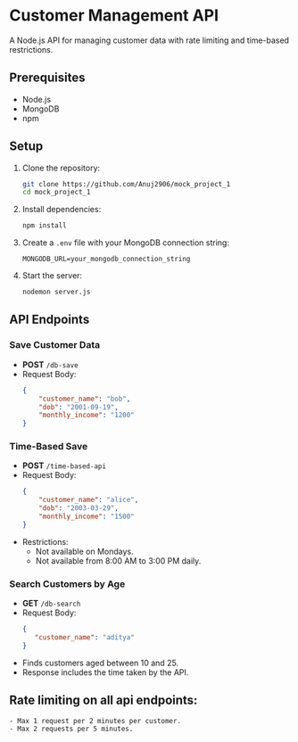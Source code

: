 # Customer Management API

A Node.js API for managing customer data with rate limiting and time-based restrictions.

## Prerequisites

- Node.js
- MongoDB
- npm

## Setup

1. Clone the repository:
    ```sh
    git clone https://github.com/Anuj2906/mock_project_1
    cd mock_project_1
    ```

2. Install dependencies:
    ```sh
    npm install
    ```

3. Create a `.env` file with your MongoDB connection string:
    ```
    MONGODB_URL=your_mongodb_connection_string
    ```

4. Start the server:
    ```sh
    nodemon server.js
    ```

## API Endpoints

### Save Customer Data

- **POST** `/db-save`
- Request Body:
    ```json
    {
        "customer_name": "bob",
        "dob": "2001-09-19",
        "monthly_income": "1200"
    }
    ```

### Time-Based Save

- **POST** `/time-based-api`
- Request Body:
    ```json
    {
        "customer_name": "alice",
        "dob": "2003-03-29",
        "monthly_income": "1500"
    }
    ```
- Restrictions: 
    - Not available on Mondays.
    - Not available from 8:00 AM to 3:00 PM daily.

### Search Customers by Age

- **GET** `/db-search`
- Request Body:
     ```json
    {
        "customer_name": "aditya"
    }
    ```
- Finds customers aged between 10 and 25.
- Response includes the time taken by the API.

## Rate limiting on all api endpoints: 
    - Max 1 request per 2 minutes per customer.
    - Max 2 requests per 5 minutes.
